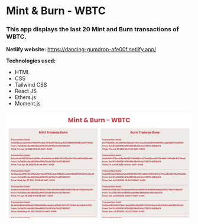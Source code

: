 # Mint & Burn - WBTC

### This app displays the last 20 Mint and Burn transactions of WBTC.

**Netlify website:** 
https://dancing-gumdrop-afe00f.netlify.app/

**Technologies used:**
- HTML
- CSS
- Tailwind CSS
- React JS
- Ethers.js
- Moment.js

![Website Image](https://github.com/jooohneth/wbtc-mint-burn/blob/main/webImage.png?raw=true)
